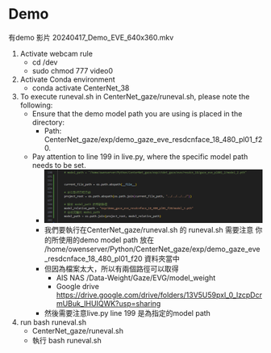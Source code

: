 # Demo

有demo 影片 20240417_Demo_EVE_640x360.mkv

1. Activate webcam rule
   * cd /dev
   * sudo chmod 777 video0
2. Activate Conda environment
   * conda activate CenterNet_38
3. To execute runeval.sh in CenterNet_gaze/runeval.sh, please note the following:
   * Ensure that the demo model path you are using is placed in the directory:
     * Path: CenterNet_gaze/exp/demo_gaze_eve_resdcnface_18_480_pl01_f20.
   * Pay attention to line 199 in live.py, where the specific model path needs to be set.
     * ![live_model_path](images/DEMO/1736347068047.png)
     * 我們要執行在CenterNet_gaze/runeval.sh 的 runeval.sh
       需要注意 你的所使用的demo model path 放在 /home/owenserver/Python/CenterNet_gaze/exp/demo_gaze_eve_resdcnface_18_480_pl01_f20 資料夾當中
     * 但因為檔案太大，所以有兩個路徑可以取得
       * AIS NAS /Data-Weight/Gaze/EVG/model_weight
       * Google drive https://drive.google.com/drive/folders/13V5U59pxl_0_lzcpDcrmUBuk_IHUIQWK?usp=sharing
     * 然後需要注意live.py line 199 是為指定的model path
4. run    bash runeval.sh
   * CenterNet_gaze/runeval.sh
   * 執行 bash runeval.sh
